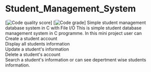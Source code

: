 # Student_Management_System

[![Code quality score](https://api.codiga.io/project/29816/score/svg)]
[![Code grade](https://api.codiga.io/project/29816/status/svg)]
Simple student management database system in C with File I/O 
This is simple student database management system in C programme. In this mini project user can 
<br/>
Create a student account
<br/>
Display all students information
<br/>
Update a student's information
<br/>
Delete a student's account
<br/>
Search a student's information or can see depertment wise students information.




